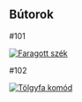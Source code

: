 <section id="butorok">
  <h2>Bútorok</h2>
  <div class="product">
    <p>#101</p>
    <a href="images/butorok/butor1_large.jpg" target="_blank">
      <img src="images/butorok/butor1_thumb.jpg" alt="Faragott szék" style="max-width: 200px;">
    </a>
  </div>
  <div class="product">
    <p>#102</p>
    <a href="images/butorok/butor2_large.jpg" target="_blank">
      <img src="images/butorok/butor2_thumb.jpg" alt="Tölgyfa komód" style="max-width: 200px;">
    </a>
  </div>
</section>
